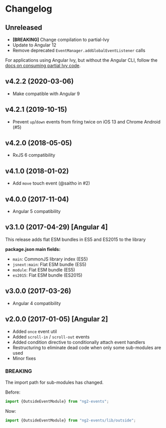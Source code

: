 # Changelog

## Unreleased

*   **[BREAKING]** Change compilation to partial-Ivy
*   Update to Angular 12
*   Remove deprecated `EventManager.addGlobalEventListener` calls

For applications using Angular Ivy, but without the Angular CLI, follow the [docs on consuming partial Ivy code](https://angular.io/guide/creating-libraries#consuming-partial-ivy-code-outside-the-angular-cli).

## v4.2.2 (2020-03-06)

*   Make compatible with Angular 9


## v4.2.1 (2019-10-15)

*   Prevent `up`/`down` events from firing twice on iOS 13 and Chrome Android (#5)


## v4.2.0 (2018-05-05)

*   RxJS 6 compatibility


## v4.1.0 (2018-01-02)

*   Add `move` touch event (@saitho in #2)


## v4.0.0 (2017-11-04)

*   Angular 5 compatibility


## v3.1.0 (2017-04-29) [Angular 4]

This release adds flat ESM bundles in ES5 and ES2015 to the library

**package.json main fields:**

*   `main`: CommonJS library index (ES5)
*   `jsnext:main`: Flat ESM bundle (ES5)
*   `module`: Flat ESM bundle (ES5)
*   `es2015`: Flat ESM bundle (ES2015)


## v3.0.0 (2017-03-26)

*   Angular 4 compatibility


## v2.0.0 (2017-01-05) [Angular 2]

*   Added `once` event util
*   Added `scroll-in` / `scroll-out` events
*   Added condition directive to conditionally attach event handlers
*   Restructuring to eliminate dead code when only some sub-modules are used
*   Minor fixes

### BREAKING

The import path for sub-modules has changed.

Before:

``` ts
import {OutsideEventModule} from "ng2-events";
```

Now:

``` ts
import {OutsideEventModule} from "ng2-events/lib/outside";
```
